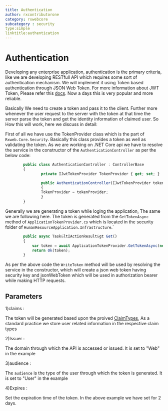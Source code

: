 ```yaml
---
title: Authentication
author: rxcontributorone
category: rxwebcore
subcategory : security
type:simple
linktitle:authentication
---
```

# Authentication

Developing any enterprise application, authentication is the primary criteria, like we are developing RESTfull API which requires some sort of authentication mechanism. We will implement it using Token based authentication through JSON Web Token. For more information about JWT Token, Please refer this <a class="redirect-link" href="https://tools.ietf.org/html/rfc7519">docs</a>.
Now a days this is very popular and more reliable. 

Basically We need to create a token and pass it to the client. Further more whenever the user request to the server with the token at that time the server parse the token and get the identity information of claimed user.
So How this will work, here we discuss in detail:

First of all we have use the TokenProvider class which is the part of `Rxweb.Core.Security`. Basically this class provides a token as well as validating the token.
As we are working on .NET Core api we have to resolve the service in the constructor of the `AuthenticationController` as per the below code:

````js
        public class AuthenticationController : ControllerBase
        {
                private IJwtTokenProvider TokenProvider { get; set; }

                public AuthenticationController(IJwtTokenProvider tokenProvider)
                {
                TokenProvider = tokenProvider;        
                }
        }
````

Generally we are generating a token while loging the application, The same we are following here. The token is generated from the `GetTokenAsync` method of `ApplicationTokenProvider.cs` which is located in the security folder of `HumanResourceApplication.Infrastructure`.`

````js
        public async Task&ltIActionResult&gt Get()
        {
            var token = await ApplicationTokenProvider.GetTokenAsync(new vUser { UserId = 0, ApplicationTimeZoneName = string.Empty, LanguageCode = string.Empty });
            return Ok(token);
        }
````
As per the above code the `WriteToken` method will be used by resolving the service in the constructor, which will create a json web token having security key and jsonWebToken which will be used in authorization bearer while making HTTP requests. 

## Parameters
1)claims :

The token will be generated based upon the proived <a class="redirect-link" href="https://docs.microsoft.com/en-us/dotnet/api/system.security.claims.claimtypes?view=netframework-4.8">ClaimTypes</a>, As a standard practice we store user related information in the respective claim types

2)Issuer :

The domain through which the API is accessed or issued.  It is set to "Web" in the example

3)audience :

The `audience` is the type of the user through which the token is generated. It is set to "User" in the example

4)Expires :

Set the expiration time of the token. In the above example we have set for 2 days. 


